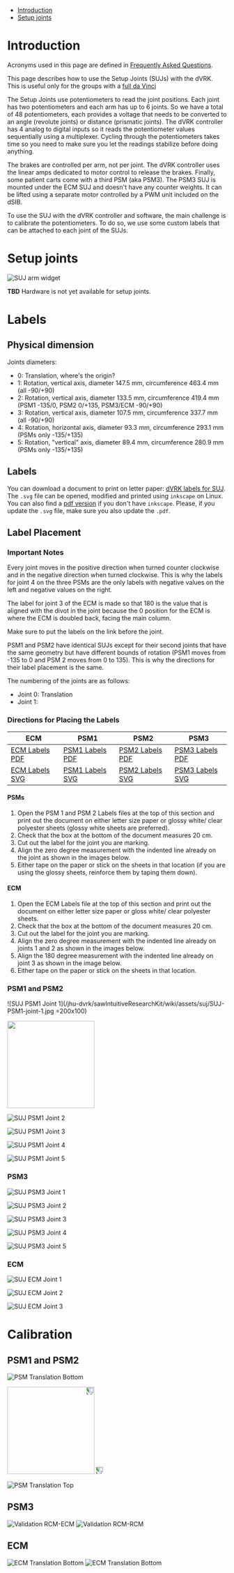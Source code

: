 <!--ts-->
   * [Introduction](#introduction)
   * [Setup joints](#setup-joints)

<!-- Added by: adeguet1, at: 2019-08-06T12:14-04:00 -->

<!--te-->

# Introduction

Acronyms used in this page are defined in [Frequently Asked Questions](/jhu-dvrk/sawIntuitiveResearchKit/wiki/FAQ).

This page describes how to use the Setup Joints (SUJs) with the dVRK.  This is useful only for the groups with a [full da Vinci](/jhu-dvrk/sawIntuitiveResearchKit/wiki/Full-da-Vinci.md)

The Setup Joints use potentiometers to read the joint positions.   Each joint has two potentiometers and each arm has up to 6 joints.  So we have a total of 48 potentiometers, each provides a voltage that needs to be converted to an angle (revolute joints) or distance (prismatic joints).  The dVRK controller has 4 analog to digital inputs so it reads the potentiometer values sequentially using a multiplexer.  Cycling through the potentiometers takes time so you need to make sure you let the readings stabilize before doing anything.

The brakes are controlled per arm, not per joint.  The dVRK controller uses the linear amps dedicated to motor control to release the brakes.  Finally, some patient carts come with a third PSM (aka PSM3).  The PSM3 SUJ is mounted under the ECM SUJ and doesn't have any counter weights.  It can be lifted using a separate motor controlled by a PWM unit included on the dSIB.

To use the SUJ with the dVRK controller and software, the main challenge is to calibrate the potentiometers.  To do so, we use some custom labels that can be attached to each joint of the SUJs.

# Setup joints

![SUJ arm widget](/jhu-dvrk/sawIntuitiveResearchKit/wiki/assets/gui/dvrk-gui-arm-suj.png)

**TBD**  Hardware is not yet available for setup joints.

# Labels

## Physical dimension

Joints diameters:
* 0: Translation, where's the origin?
* 1: Rotation, vertical axis, diameter 147.5 mm, circumference 463.4 mm (all -90/+90)  
* 2: Rotation, vertical axis, diameter 133.5 mm, circumference 419.4 mm (PSM1 -135/0, PSM2 0/+135, PSM3/ECM -90/+90) 
* 3: Rotation, vertical axis, diameter 107.5 mm, circumference 337.7 mm (all -90/+90)
* 4: Rotation, horizontal axis, diameter 93.3 mm, circumference 293.1 mm (PSMs only -135/+135)
* 5: Rotation, "vertical" axis, diameter 89.4 mm, circumference 280.9 mm (PSMs only -135/+135)

## Labels

You can download a document to print on letter paper: [dVRK labels for SUJ](/jhu-dvrk/sawIntuitiveResearchKit/wiki/suj-labels.svg).  The `.svg` file can be opened, modified and printed using `inkscape` on Linux.  You can also find a [pdf version](/jhu-dvrk/sawIntuitiveResearchKit/wiki/suj-labels.pdf) if you don't have `inkscape`.  Please, if you update the `.svg` file, make sure you also update the `.pdf`.

## Label Placement

### Important Notes
Every joint moves in the positive direction when turned counter clockwise and in the negative direction when turned clockwise. This is why the labels for joint 4 on the three PSMs are the only labels with negative values on the left and negative values on the right.

The label for joint 3 of the ECM is made so that 180 is the value that is aligned with the divot in the joint because the 0 position for the ECM is where the ECM is doubled back, facing the main column.

Make sure to put the labels on the link before the joint.

PSM1 and PSM2 have identical SUJs except for their second joints that have the same geometry but have different bounds of rotation (PSM1 moves from -135 to 0 and PSM 2 moves from 0 to 135). This is why the directions for their label placement is the same.

The numbering of the joints are as follows:
* Joint 0: Translation
* Joint 1:

### Directions for Placing the Labels

| ECM  | PSM1 | PSM2  | PSM3 |
| ------------- | ------------- | ------------- | ------------- |
| [ECM Labels PDF](/jhu-dvrk/sawIntuitiveResearchKit/wiki/assets/suj/ECM_Labels.pdf)  | [PSM1 Labels PDF](/jhu-dvrk/sawIntuitiveResearchKit/wiki/assets/suj/PSM_1_Labels.pdf)  | [PSM2 Labels PDF](/jhu-dvrk/sawIntuitiveResearchKit/wiki/assets/suj/PSM_2_Labels.pdf)  | [PSM3 Labels PDF](/jhu-dvrk/sawIntuitiveResearchKit/wiki/assets/suj/PSM_3_Labels.pdf)  |
| [ECM Labels SVG](/jhu-dvrk/sawIntuitiveResearchKit/wiki/assets/suj/ECM_Labels.svg)  | [PSM1 Labels SVG](/jhu-dvrk/sawIntuitiveResearchKit/wiki/assets/suj/PSM_1_Labels.svg)  | [PSM2 Labels SVG](/jhu-dvrk/sawIntuitiveResearchKit/wiki/assets/suj/PSM_2_Labels.svg)  | [PSM3 Labels SVG](/jhu-dvrk/sawIntuitiveResearchKit/wiki/assets/suj/PSM_3_Labels.svg)  |

#### PSMs
1. Open the PSM 1 and PSM 2 Labels files at the top of this section and print out the document on either letter size paper or glossy white/ clear polyester sheets (glossy white sheets are preferred).
2. Check that the box at the bottom of the document measures 20 cm.
3. Cut out the label for the joint you are marking.
4. Align the zero degree measurement with the indented line already on the joint as shown in the images below.
5. Either tape on the paper or stick on the sheets in that location (if you are using the glossy sheets, reinforce them by taping them down).

#### ECM
1. Open the ECM Labels file at the top of this section and print out the document on either letter size paper or gloss white/ clear polyester sheets.
2. Check that the box at the bottom of the document measures 20 cm.
3. Cut out the label for the joint you are marking.
4. Align the zero degree measurement with the indented line already on joints 1 and 2 as shown in the images below.
5. Align the 180 degree measurement with the indented line already on joint 3 as shown in the image below.
6. Either tape on the paper or stick on the sheets in that location.

### PSM1 and PSM2

![SUJ PSM1 Joint 1](/jhu-dvrk/sawIntuitiveResearchKit/wiki/assets/suj/SUJ-PSM1-joint-1.jpg =200x100)

<img src="/jhu-dvrk/sawIntuitiveResearchKit/wiki/assets/suj/SUJ-PSM1-joint-1.jpg" width="200">

![SUJ PSM1 Joint 2](/jhu-dvrk/sawIntuitiveResearchKit/wiki/assets/suj/SUJ-PSM1-joint-2.jpg)

![SUJ PSM1 Joint 3](/jhu-dvrk/sawIntuitiveResearchKit/wiki/assets/suj/SUJ-PSM1-joint-3.jpg)

![SUJ PSM1 Joint 4](/jhu-dvrk/sawIntuitiveResearchKit/wiki/assets/suj/SUJ-PSM1-joint-4.jpg)

![SUJ PSM1 Joint 5](/jhu-dvrk/sawIntuitiveResearchKit/wiki/assets/suj/SUJ-PSM1-joint-5.jpg)


### PSM3

![SUJ PSM3 Joint 1](/jhu-dvrk/sawIntuitiveResearchKit/wiki/assets/suj/SUJ-PSM3-joint-1.jpg)

![SUJ PSM3 Joint 2](/jhu-dvrk/sawIntuitiveResearchKit/wiki/assets/suj/SUJ-PSM3-joint-2.jpg)

![SUJ PSM3 Joint 3](/jhu-dvrk/sawIntuitiveResearchKit/wiki/assets/suj/SUJ-PSM3-joint-3.jpg)

![SUJ PSM3 Joint 4](/jhu-dvrk/sawIntuitiveResearchKit/wiki/assets/suj/SUJ-PSM3-joint-4.jpg)

![SUJ PSM3 Joint 5](/jhu-dvrk/sawIntuitiveResearchKit/wiki/assets/suj/SUJ-PSM3-joint-5.jpg)

### ECM

![SUJ ECM Joint 1](/jhu-dvrk/sawIntuitiveResearchKit/wiki/assets/suj/SUJ-ECM-joint-1.jpg)

![SUJ ECM Joint 2](/jhu-dvrk/sawIntuitiveResearchKit/wiki/assets/suj/SUJ-ECM-joint-2.jpg)

![SUJ ECM Joint 3](/jhu-dvrk/sawIntuitiveResearchKit/wiki/assets/suj/SUJ-ECM-joint-3.jpg)

# Calibration

## PSM1 and PSM2
![PSM Translation Bottom](/jhu-dvrk/sawIntuitiveResearchKit/wiki/assets/suj/translation-laser-bottom.jpg)

<img src="/jhu-dvrk/sawIntuitiveResearchKit/wiki/assets/suj/SUJ-PSM1-joint-1.jpg" width="200" style="transform:rotate(90deg);">


<img src="/jhu-dvrk/sawIntuitiveResearchKit/wiki/assets/suj/SUJ-PSM1-joint-1.jpg" style="transform:rotate(90deg);">

![PSM Translation Top](/jhu-dvrk/sawIntuitiveResearchKit/wiki/assets/suj/translation-laser-top.jpg)

## PSM3
![Validation RCM-ECM](/jhu-dvrk/sawIntuitiveResearchKit/wiki/assets/suj/validation-RCM-ECM.jpg)
![Validation RCM-RCM](/jhu-dvrk/sawIntuitiveResearchKit/wiki/assets/suj/validation-RCM-RCM.jpg)

## ECM
![ECM Translation Bottom](/jhu-dvrk/sawIntuitiveResearchKit/wiki/assets/suj/translation-ECM-bottom.jpg)
![ECM Translation Bottom](/jhu-dvrk/sawIntuitiveResearchKit/wiki/assets/suj/translation-ECM-top.jpg)